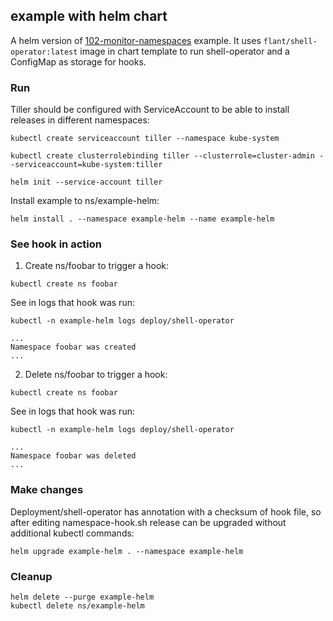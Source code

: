 ## example with helm chart

A helm version of [102-monitor-namespaces](https://github.com/flant/shell-operator/tree/master/examples/102-monitor-namespaces) example. It uses `flant/shell-operator:latest` image in chart template to run shell-operator and a ConfigMap as storage for hooks.

### Run

Tiller should be configured with ServiceAccount to be able to install releases in different namespaces:

```shell
kubectl create serviceaccount tiller --namespace kube-system

kubectl create clusterrolebinding tiller --clusterrole=cluster-admin --serviceaccount=kube-system:tiller

helm init --service-account tiller
```

Install example to ns/example-helm:

```shell
helm install . --namespace example-helm --name example-helm
```

### See hook in action

1. Create ns/foobar to trigger a hook:

```shell
kubectl create ns foobar
```

See in logs that hook was run:

```text
kubectl -n example-helm logs deploy/shell-operator

...
Namespace foobar was created
...
```

2. Delete ns/foobar to trigger a hook:

```shell
kubectl create ns foobar
```

See in logs that hook was run:

```shell
kubectl -n example-helm logs deploy/shell-operator

...
Namespace foobar was deleted
...
```

### Make changes

Deployment/shell-operator has annotation with a checksum of hook file, so after editing namespace-hook.sh release can be upgraded without additional kubectl commands:

```shell
helm upgrade example-helm . --namespace example-helm
```

### Cleanup

```
helm delete --purge example-helm
kubectl delete ns/example-helm
```
